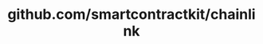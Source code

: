 ---
layout: post
title: github.com/smartcontractkit/chainlink
categories: link
tags: [انگلیسی, برنامه‌نویسی]
---